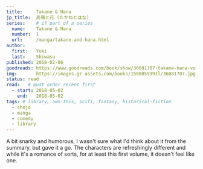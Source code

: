 ```yaml
---
title:     Takane & Hana
jp_title:  高嶺と花 (たかねとはな)
series:    # if part of a series
  name:    Takane & Hana
  number:  1
  url:     /manga/takane-and-hana.html
author: 
  first:   Yuki
  last:    Shiwasu
published: 2018-02-06 
goodreads: https://www.goodreads.com/book/show/36081707-takane-hana-vol-1
img:       https://images.gr-assets.com/books/1508059991l/36081707.jpg
status: read
read:   # must order recent first
  - start: 2018-05-02  
    end:   2018-05-02 
tags: # library, own-this, scifi, fantasy, historical-fiction
  - shojo
  - manga
  - comedy
  - library
---
```


A bit snarky and humorous, I wasn't sure what I'd think about it from the summary, but gave it a go. The characters are refreshingly different and while it's a romance of sorts, for at least this first volume, it doesn't feel like one.
